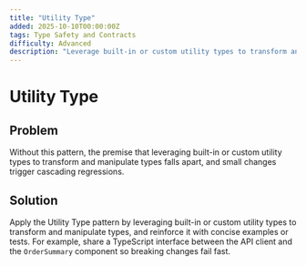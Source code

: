 ```yaml
---
title: "Utility Type"
added: 2025-10-10T00:00:00Z
tags: Type Safety and Contracts
difficulty: Advanced
description: "Leverage built-in or custom utility types to transform and manipulate types."
---
```

# Utility Type

## Problem

Without this pattern, the premise that leveraging built-in or custom utility types to transform and manipulate types falls apart, and small changes trigger cascading regressions.

## Solution

Apply the Utility Type pattern by leveraging built-in or custom utility types to transform and manipulate types, and reinforce it with concise examples or tests. For example, share a TypeScript interface between the API client and the `OrderSummary` component so breaking changes fail fast.
